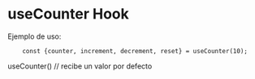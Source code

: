 # useCounter Hook

Ejemplo de uso:
```
    const {counter, increment, decrement, reset} = useCounter(10);
```

useCounter() // recibe un valor por defecto